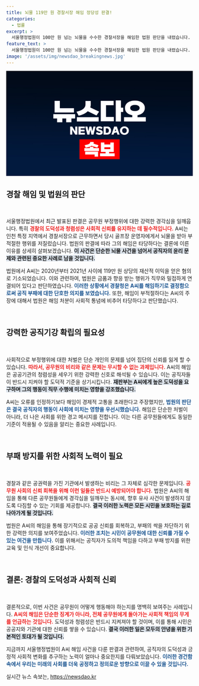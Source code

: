 ```yaml
---
title: 뇌물 119만 원 경찰서장 해임 정당성 판결!
categories:
  - 법률
excerpt: >
  서울행정법원이 100만 원 넘는 뇌물을 수수한 경찰서장을 해임한 법원 판단을 내렸습니다. 공직기강 확립을 위한 불가피한 조치라는 재판부의 설명과 함께, 청렴성이 강조되는 경찰의 도덕적 의무가 다시금 부각되고 있습니다.
feature_text: >
  서울행정법원이 100만 원 넘는 뇌물을 수수한 경찰서장을 해임한 법원 판단을 내렸습니다. 공직기강 확립을 위한 불가피한 조치라는 재판부의 설명과 함께, 청렴성이 강조되는 경찰의 도덕적 의무가 다시금 부각되고 있습니다.
image: '/assets/img/newsdao_breakingnews.jpg'
---
```


<p><img src="/assets/img/newsdao_breakingnews.jpg" alt="pcversion 속보" /></p>

<h2 data-ke-size="size26">경찰 해임 및 법원의 판단</h2>

<p data-ke-size="size16">&nbsp;</p>

<p>서울행정법원에서 최근 발표된 판결은 공무원 부정행위에 대한 강력한 경각심을 일깨웁니다. 특히 <b><span style="color: #ee2323;">경찰의 도덕성과 청렴성은 사회적 신뢰를 유지하는 데 필수적입니다.</span></b> A씨는 인천 특정 지역에서 경찰서장으로 근무하면서 당시 골프장 운영자에게서 뇌물을 받아 부적절한 행위를 저질렀습니다. 법원의 판결에 따라 그의 해임은 타당하다는 결론에 이른 이유를 상세히 살펴보겠습니다. <b><span style="background-color: #21538527;">이 사건은 단순한 뇌물 사건을 넘어서 공직자의 윤리 문제와 관련된 중요한 사례로 남을 것입니다.</span></b></p>

<p>법원에서 A씨는 2020년부터 2021년 사이에 119만 원 상당의 재산적 이익을 얻은 혐의로 기소되었습니다. 이와 관련하여, 법원은 금품과 향응 받는 행위가 직무와 밀접하게 연결되어 있다고 판단하였습니다. <b><span style="color: #1a5490;">이러한 상황에서 경찰청은 A씨를 해임하기로 결정함으로써 공직 부패에 대한 단호한 의지를 보였습니다.</span></b> 또한, 해임이 부적절하다는 A씨의 주장에 대해서 법원은 해임 처분이 사회적 통념에 비추어 타당하다고 판단했습니다. </p>

<p data-ke-size="size16">&nbsp;</p>

<h2 data-ke-size="size26">강력한 공직기강 확립의 필요성</h2>

<p data-ke-size="size16">&nbsp;</p>

<p>사회적으로 부정행위에 대한 처벌은 단순 개인의 문제를 넘어 집단의 신뢰를 잃게 할 수 있습니다. <b><span style="color: #ee2323;">따라서, 공무원의 비리와 같은 문제는 무시할 수 없는 과제입니다.</span></b> A씨의 해임은 공공기관의 청렴성을 세우기 위한 강력한 신호로 해석될 수 있습니다. 이는 공직자들이 반드시 지켜야 할 도덕적 기준을 상기시킵니다. <b><span style="background-color: #21538527;">재판부는 A씨에게 높은 도덕성을 요구하며 그의 행동이 직무 수행에 미치는 영향을 강조했습니다.</span></b></p>

<p>A씨는 오류를 인정하기보다 해임이 경제적 고통을 초래한다고 주장했지만, <b><span style="color: #1a5490;">법원의 판단은 결국 공직자의 행동이 사회에 미치는 영향을 우선시했습니다.</span></b> 해임은 단순한 처벌이 아니라, 더 나은 사회를 위한 경고 메시지를 전합니다. 이는 다른 공무원들에게도 동일한 기준이 적용될 수 있음을 알리는 중요한 사례입니다.</p>

<p data-ke-size="size16">&nbsp;</p>

<h2 data-ke-size="size26">부패 방지를 위한 사회적 노력이 필요</h2>

<p data-ke-size="size16">&nbsp;</p>

<p>경찰과 같은 공권력을 가진 기관에서 발생하는 비리는 그 자체로 심각한 문제입니다. <b><span style="color: #ee2323;">공무원 사회의 신뢰 회복을 위해 이런 일들은 반드시 예방되어야 합니다.</span></b> 법원은 A씨의 해임을 통해 다른 공무원들에게 경각심을 일깨우는 동시에, 향후 유사 사건이 발생하지 않도록 다짐할 수 있는 기회를 제공합니다. <b><span style="background-color: #21538527;">결국 이러한 노력은 모든 시민을 보호하는 길로 나아가게 될 것입니다.</span></b></p>

<p>법원은 A씨의 해임을 통해 장기적으로 공공 신뢰를 회복하고, 부패의 싹을 차단하기 위한 강력한 의지를 보여주었습니다. <b><span style="color: #1a5490;">이러한 조치는 시민이 공무원에 대한 신뢰를 가질 수 있는 여건을 만듭니다.</span></b> 이를 위해서는 공직자가 도의적 책임을 다하고 부패 방지를 위한 교육 및 인식 개선이 중요합니다.</p>

<p data-ke-size="size16">&nbsp;</p>

<h2 data-ke-size="size26">결론: 경찰의 도덕성과 사회적 신뢰</h2>

<p data-ke-size="size16">&nbsp;</p>

<p>결론적으로, 이번 사건은 공무원이 어떻게 행동해야 하는지를 명백히 보여주는 사례입니다. <b><span style="color: #ee2323;">A씨의 해임은 단순한 징계가 아니라, 전체 공무원에게 돌아가는 사회적 책임의 무게를 언급하는 것입니다.</span></b> 도덕성과 청렴성은 반드시 지켜져야 할 것이며, 이를 통해 시민은 공공지와 기관에 대한 신뢰를 쌓을 수 있습니다. <b><span style="background-color: #21538527;">결국 이러한 일은 모두의 안녕을 위한 기본적인 토대가 될 것입니다.</span></b></p>

<p>지금까지 서울행정법원이 A씨 해임 사건을 다룬 판결과 관련하여, 공직자의 도덕성과 긍정적 사회적 변화를 추구하는 노력이 얼마나 중요한지를 다뤄보았습니다. <b><span style="color: #1a5490;">이러한 경건함 속에서 우리는 미래의 사회를 더욱 공정하고 정의로운 방향으로 이끌 수 있을 것입니다.</span></b></p>
실시간 뉴스 속보는, <a href="https://newsdao.kr" rel="dofollow">https://newsdao.kr</a>


